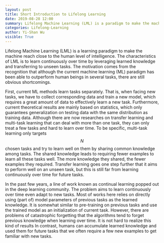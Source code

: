 ```yaml
---
layout: post
title: Short Introduction to Lifelong Learning
date: 2019-08-28 12:00
summary: Lifelong Machine Learning (LML) is a paradigm to make the machine reach close to the human level of intelligence.
categories: Lifelong-Learning
author: Yi-Shan Wu
visible: True
---
```


Lifelong Machine Learning (LML) is a learning paradigm to make the machine reach close to the human level of intelligence. The characteristics of LML is to learn continuously over time by leveraging learned knowledge and transferring to unseen tasks. The motivation comes from the recognition that although the current machine learning (ML) paradigm has been able to outperform human beings in several tasks, there are still obvious shortcomings. 

First, current ML methods learn tasks separately. That is, when facing new tasks, we have to collect corresponding data and train a new model, which requires a great amount of data to effectively learn a new task. Furthermore, current theoretical results are mainly based on statistics, which only guarantees generalization on testing data with the same distribution as training data. Although there are now researches on transfer learning and multi-task learning that can deal with more than one task, they can only treat a few tasks and hard to learn over time. To be specific, multi-task learning only targets $$N$$ chosen tasks and try to learn well on them by sharing common knowledge among tasks. The shared knowledge leads to requiring fewer examples to learn all these tasks well. The more knowledge they shared, the fewer examples they required. Transfer learning goes one step further that it aims to perform well on an unseen task, but this is still far from learning continuously over time for future tasks.

In the past few years, a line of work known as continual learning popped out in the deep learning community. The problem aims to learn continuously over time even adapt to new tasks. Most of works here relies on directly using (part of) model parameters of previous tasks as the learned knowledge. It is somewhat similar to pre-training on previous tasks and use the trained model as an initialization of current task. However, there are problems of catastrophic forgetting that the algorithms tend to forget previous knowledge when learning over time. It is not hard to realize this kind of results In contrast, humans can accumulate learned knowledge and used them for future tasks that we often require a few new examples to get familiar with new tasks.

